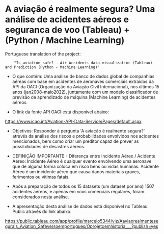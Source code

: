 # A aviação é realmente segura? Uma análise de acidentes aéreos e seguranca de voo (Tableau) + (Python / Machine Learning)
 
 Portuguese translation of the project:
 
        "Is_aviation_safe? - Air Accidents data visualization (Tableau) and Prediction (Python - Machine Learning)"
 
* O que contém: Uma análise de banco de dados global de companhias aéreas com base em acidentes de aeronaves comerciais extraídos da API da OACI (Organização da Aviação Civil Internacional), nos últimos 15 anos (jan2008-maio2022), juntamente com um modelo classificador de previsão  de aprendizado de máquina (Machine Learning) de acidentes aéreos.

* O link da fonte API OACI está disponível abaixo:

https://www.icao.int/Aviation-API-Data-Service/Pages/default.aspx


* Objetivos: Responder à pergunta 'A aviação é realmente segura?' através da análise dos riscos e probabilidades envolvidos nos acidentes mencionados, bem como criar um preditor capaz de prever as possibilidades de desastres aéreos.

* DEFINIÇÃO IMPORTANTE - Diferença entre Incidente Aéreo / Acidente Aéreo: Incidente Aéreo é qualquer evento envolvendo uma aeronave que de alguma forma coloca em risco bens ou vidas humanas. Acidente Aéreo é um incidente aéreo que causa danos materiais graves, ferimentos ou vítimas fatais.

* Após a preparação de todos os 15 datasets (um dataset por ano) 1507 acidentes aéreos, e apenas em voos comerciais regulares, foram considerados nesta análise.

* A apresentação desta análise de dados está disponível no Tableau Public através do link abaixo:

https://public.tableau.com/app/profile/marcelo5344/viz/AaviaorealmenteseguraIs_Aviation_Safeversoemportugues/Oprojetoemhistoria___?publish=yes
